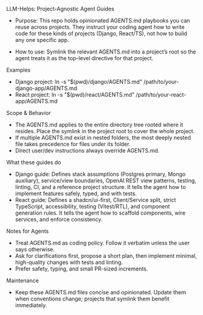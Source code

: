 LLM-Helps: Project-Agnostic Agent Guides

- Purpose: This repo holds opinionated AGENTS.md playbooks you can reuse across projects. They instruct your coding agent how to write code for these kinds of projects (Django, React/TS), not how to build any one specific app.

- How to use: Symlink the relevant AGENTS.md into a project’s root so the agent treats it as the top-level directive for that project.

Examples
- Django project: ln -s "$(pwd)/django/AGENTS.md" /path/to/your-django-app/AGENTS.md
- React project:  ln -s "$(pwd)/react/AGENTS.md"  /path/to/your-react-app/AGENTS.md

Scope & Behavior
- The AGENTS.md applies to the entire directory tree rooted where it resides. Place the symlink in the project root to cover the whole project.
- If multiple AGENTS.md exist in nested folders, the most deeply nested file takes precedence for files under its folder.
- Direct user/dev instructions always override AGENTS.md.

What these guides do
- Django guide: Defines stack assumptions (Postgres primary, Mongo auxiliary), service/view boundaries, OpenAI REST view patterns, testing, linting, CI, and a reference project structure. It tells the agent how to implement features safely, typed, and with tests.
- React guide: Defines a shadcn/ui-first, Client/Service split, strict TypeScript, accessibility, testing (Vitest/RTL), and component generation rules. It tells the agent how to scaffold components, wire services, and enforce consistency.

Notes for Agents
- Treat AGENTS.md as coding policy. Follow it verbatim unless the user says otherwise.
- Ask for clarifications first, propose a short plan, then implement minimal, high-quality changes with tests and linting.
- Prefer safety, typing, and small PR-sized increments.

Maintenance
- Keep these AGENTS.md files concise and opinionated. Update them when conventions change; projects that symlink them benefit immediately.

